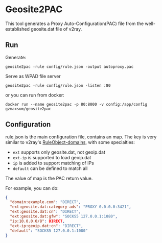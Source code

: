 # Geosite2PAC

This tool generates a Proxy Auto-Configuration(PAC) file from the well-established geosite.dat file of v2ray.

## Run

Generate:

```
geosite2pac -rule config/rule.json -output autoproxy.pac
```

Serve as WPAD file server

```
geosite2pac -rule config/rule.json -listen :80
```

or you can run from docker:

```
docker run --name geosite2pac -p 80:8000 -v config:/app/config gzmaxsum/geosite2pac
```

## Configuration

rule.json is the main configuration file, contains an map. The key is very similar to v2ray's [RuleObject-domains](https://www.v2fly.org/config/routing.html#routingobject), with some specialties:

- `ext` supports only geosite.dat, not geoip.dat
- `ext-ip` is supported to load geoip.dat
- `ip` is added to support matching of IPs
- `default` can be defined to match all

The value of map is the PAC return value.

For example, you can do:

```json
{
  "domain:example.com": "DIRECT",
  "ext:geosite.dat:category-ads": "PROXY 0.0.0.0:3421",
  "ext:geosite.dat:cn": "DIRECT",
  "ext:geosite.dat:gfw": "SOCKS5 127.0.0.1:1080",
  "ip:10.0.0.0/8": DIRECT,
  "ext-ip:geoip.dat:cn": "DIRECT",
  "default": "SOCKS5 127.0.0.1:1080"
}
```
